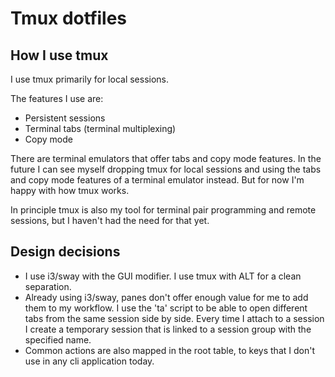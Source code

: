 # Tmux dotfiles

## How I use tmux

I use tmux primarily for local sessions.

The features I use are:
- Persistent sessions
- Terminal tabs (terminal multiplexing)
- Copy mode

There are terminal emulators that offer tabs and copy mode features. In the future I can see myself dropping tmux for local sessions and using the tabs and copy mode features of a terminal emulator instead. But for now I'm happy with how tmux works.

In principle tmux is also my tool for terminal pair programming and remote sessions, but I haven't had the need for that yet.

## Design decisions

- I use i3/sway with the GUI modifier. I use tmux with ALT for a clean separation.
- Already using i3/sway, panes don't offer enough value for me to add them to my workflow. I use the 'ta' script to be able to open different tabs from the same session side by side. Every time I attach to a session I create a temporary session that is linked to a session group with the specified name.  
- Common actions are also mapped in the root table, to keys that I don't use in any cli application today.

